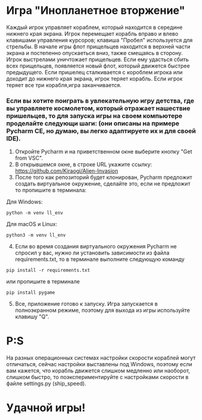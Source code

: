 # Игра "Инопланетное вторжение"

Каждый игрок управляет кораблем, который находится в середине нижнего края экрана.
Игрок перемещает корабль вправо и влево клавишами управления курсоров; клавиша "Пробел" используется для стрельбы.
В начале игры флот прищельцев находится в верхней части экрана и постепенно опускаеться вниз, также смещаясь в сторону.
Игрок выстрелами уничтожает прищельцев.
Если ему удасться сбить всех прищельцев, появляется новый флот, который движется быстрее предыдущего.
Если пришелец сталкивается с короблем игрока или доходит до нижнего края экрана, игрок теряет корабль.
Если игрок теряет все три корабля,игра заканчивается.

### Если вы хотите поиграть в увлекательную игру детства, где вы управляете космолетом, который отражает нашествие пришельцев, то для запуска игры на своем компьютере проделайте следующи шаги: (они описаны на примере Pycharm CE, но думаю, вы легко адаптируете их и для своей IDE).
1) Откройте Pycharm и на приветственном окне выберите кнопку "Get from VSC".
2) В открывшемся окне, в строке URL укажите ссылку: https://github.com/Kiraogi/Alien-Invasion
3) После того как репозиторий будет клонирован, Pycharm предложит создать виртуальное окружение, сделайте это, если не предложит то пропишите в терминала:   

Для Windows:  
```
python -m venv ll_env
 ``` 
Для macOS и Linux:   
```
python3 -m venv ll_env
 ``` 
4) Если во время создания виртуального окружения Pycharm не спросил у вас, нужно ли установить зависимости из файла requirements.txt, то в терминале выполните следующую команду
```
pip install -r requirements.txt
```
или пропишите в терминале 
```
pip install pygame
```
5) Все, приложение готово к запуску. Игра запускается в полноэкранном режиме, поэтому для выхода из игры используйте клавишу "Q".


# P:S
На разных операционных системах настройки скорости кораблей могут отличаться,
сейчас настройки выставлены под Windows,
поэтому если вам кажется, что корабль движется слишком медленно или наоборот, слишком быстро,
то поэкспериментируйте с настройками скорости в файле settings.py (ship_speed).

# Удачной игры! 
